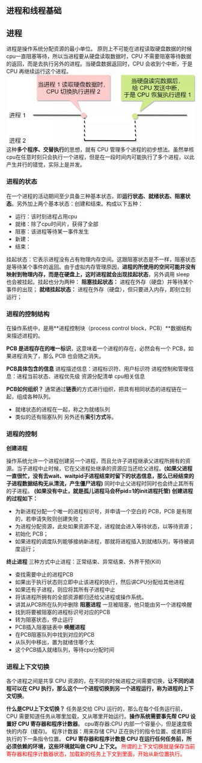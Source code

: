 进程和线程基础
---
## 进程
进程是操作系统分配资源的最小单位。
原则上不可能在进程读取硬盘数据的时候cpu一直阻塞等待，所以当进程要从硬盘读取数据时，CPU 不需要阻塞等待数据的返回，而是去执行另外的进程。当硬盘数据返回时，CPU 会收到个中断，于是 CPU 再继续运行这个进程。
![asserts/653.webp](asserts/653.webp)
这种**多个程序、交替执行**的思想，就有 CPU 管理多个进程的初步想法。虽然单核cpu在任意时刻只会执行一个进程，但是在一段时间内可能执行了多个进程，以此产生并行的错觉，实际上是并发。

### 进程的状态
在一个进程的活动期间至少具备三种基本状态，即**运行状态、就绪状态、阻塞状态**。另外加上两个基本状态：创建和结束。构成以下五种：
- 运行：该时刻进程占用cpu
- 就绪：除了cpu时间片，获得了全部
- 阻塞：该进程等待某一事件发生
- 新建：
- 结束：

挂起状态：它表示进程没有占有物理内存空间。这跟阻塞状态是不一样，阻塞状态是等待某个事件的返回。由于虚拟内存管理原因，**进程的所使用的空间可能并没有映射到物理内存，而是在硬盘上，这时进程就会出现挂起状态**，另外调用 sleep 也会被挂起。挂起也分为两种：
**阻塞挂起状态：** 进程在外存（硬盘）并等待某个事件的出现；
**就绪挂起状态：** 进程在外存（硬盘），但只要进入内存，即刻立刻运行；

### 进程的控制结构
在操作系统中，是用**进程控制块（process control block，PCB）**数据结构来描述进程的。

**PCB 是进程存在的唯一标识**，这意味着一个进程的存在，必然会有一个 PCB，如果进程消失了，那么 PCB 也会随之消失。

**PCB具体包含的信息**
进程描述信息：进程标识符、用户标识符
进程控制和管理信息：进程当前状态、进程优先级
资源分配清单
cpu相关信息

**PCB如何组织？**
通常通过**链表**的方式进行组织，把具有相同状态的进程链在一起，组成各种队列。
- 就绪状态的进程在一起，称之为就绪队列
- 类似的还有阻塞队列
另外还有**索引方式**等。
### 进程的控制
**创建进程**

操作系统允许一个进程创建另一个进程，而且允许子进程继承父进程所拥有的资源。当子进程中止时候，它在父进程处继承的资源应当还给父进程。**(如果父进程一直很忙，没有去wait、waitpid子进程结束时留下的状态信息，那么已经结束的子进程数据结构无从清流，产生僵尸进程)**  同时中止父进程时同时也会终止其所有的子进程。 **(如果没有中止，就是孤儿进程马会杯pid=1的init进程托管)**
**创建进程的过程如下：**
- 为新进程分配一个唯一的进程标识号，并申请一个空白的 PCB，PCB 是有限的，若申请失败则创建失败；
- 为进程分配资源，此处如果资源不足，进程就会进入等待状态，以等待资源；
- 初始化 PCB；
- 如果进程的调度队列能够接纳新进程，那就将进程插入到就绪队列，等待被调度运行；

**终止进程**
三种方式中止进程：正常结束、异常结束、外界干预(Kill)
- 查找需要中止的进程PCB
- 如果出于执行状态则立即中止该进程的执行，然后讲CPU分配给其他进程
- 如果还有子进程，则应将其所有子进程中止
- 将该进程所拥有的全部资源都归还给父进程或操作系统。
- 讲其从PCB所在队列中删除
**阻塞进程**
一旦被阻塞，他只能由另一个进程唤醒
- 找到将要被阻塞的进程标识号对应的PCB
- 转为阻塞状态，停止运行
- PCB插入阻塞链表中
**唤醒进程**
- 在PCB阻塞队列中找到对应的PCB
- 从队列中移出，置为就绪住哪个太
- 这个PCB插入就绪队列，等待cpu分配时间

### 进程上下文切换
各个进程之间是共享 CPU 资源的，在不同的时候进程之间需要切换，**让不同的进程可以在 CPU 执行，那么这个一个进程切换到另一个进程运行，称为进程的上下文切换**。

**什么是CPU上下文切换？**
任务是交给 CPU 运行的，那么在每个任务运行前，CPU 需要知道任务从哪里加载，又从哪里开始运行。**操作系统需要事先帮 CPU 设置好 CPU 寄存器和程序计数器**。
cpu寄存器:CPU 内部一个容量小，但是速度极快的内存（缓存)。
程序计数器：用来存储 CPU 正在执行的指令位置、或者即将执行的下一条指令位置。
**CPU 寄存器和程序计数是 CPU 在运行任何任务前，所必须依赖的环境，这些环境就叫做 CPU 上下文。**
<font color=red>所谓的上下文切换就是保存当前寄存器和程序计数器状态，加载新的任务上下文到里面，开始从新位置执行。</font>



